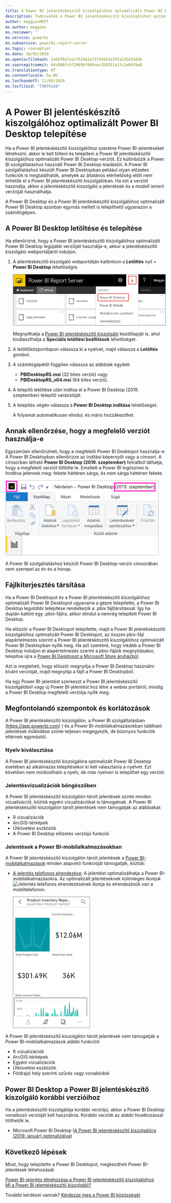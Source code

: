 ```yaml
---
title: A Power BI jelentéskészítő kiszolgálóhoz optimalizált Power BI Desktop telepítése
description: Tudnivalók a Power BI jelentéskészítő kiszolgálóhoz optimalizált Power BI Desktop telepítéséről
author: maggiesMSFT
ms.author: maggies
ms.reviewer: ''
ms.service: powerbi
ms.subservice: powerbi-report-server
ms.topic: conceptual
ms.date: 10/03/2019
ms.openlocfilehash: 2a95f8afce2762b82e73741563a29fa22b433d36
ms.sourcegitcommit: 64c860fcbf2969bf089cec358331a1fc1e0d39a8
ms.translationtype: HT
ms.contentlocale: hu-HU
ms.lasthandoff: 11/09/2019
ms.locfileid: "73874120"
---
```

# <a name="install-power-bi-desktop-optimized-for-power-bi-report-server"></a>A Power BI jelentéskészítő kiszolgálóhoz optimalizált Power BI Desktop telepítése

Ha a Power BI jelentéskészítő kiszolgálóhoz szeretne Power BI-jelentéseket létrehozni, akkor le kell tölteni és telepíteni a Power BI jelentéskészítő kiszolgálóhoz optimalizált Power BI Desktop-verziót. Ez különbözik a Power BI szolgáltatáshoz használt Power BI Desktop-kiadástól. A Power BI szolgáltatáshoz készült Power BI Desktopban például olyan előzetes funkciók is megtalálhatók, amelyek az általános elérhetőség előtt nem érhetők el a Power BI jelentéskészítő kiszolgálóban. Ha ezt a verziót használja, akkor a jelentéskészítő kiszolgáló a jelentések és a modell ismert verzióját használhatja. 

A Power BI Desktop és a Power BI jelentéskészítő kiszolgálóhoz optimalizált Power BI Desktop azonban egymás mellett is telepíthető ugyanazon a számítógépen.

## <a name="download-and-install-power-bi-desktop"></a>A Power BI Desktop letöltése és telepítése

Ha ellenőrizné, hogy a Power BI jelentéskészítő kiszolgálóhoz optimalizált Power BI Desktop legújabb verzióját használja-e, akkor a jelentéskészítő kiszolgáló webportáljáról induljon.

1. A jelentéskészítő kiszolgáló webportálján kattintson a **Letöltés** nyíl > **Power BI Desktop** lehetőségre.

    ![A Power BI Desktop letöltése a webportálról](media/install-powerbi-desktop/report-server-download-web-portal.png)

    Megnyithatja a [Power BI jelentéskészítő kiszolgáló](https://powerbi.microsoft.com/report-server/) kezdőlapját is, ahol kiválaszthatja a **Speciális letöltési beállítások** lehetőséget.

2. A letöltőközpontlapon válassza ki a nyelvet, majd válassza a **Letöltés** gombot.

3. A számítógépétől függően válassza az alábbiak egyikét: 

    - **PBIDesktopRS.msi** (32 bites verzió) vagy
    - **PBIDesktopRS_x64.msi** (64 bites verzió).

1. A telepítő letöltése után indítsa el a Power BI Desktop (2019. szeptember) telepítő varázslóját.

2. A telepítés végén válassza a **Power BI Desktop indítása** lehetőséget.

    A folyamat automatikusan elindul, és máris hozzákezdhet.

## <a name="verify-youre-using-the-correct-version"></a>Annak ellenőrzése, hogy a megfelelő verziót használja-e
Egyszerűen ellenőrizheti, hogy a megfelelő Power BI Desktopot használja-e: A Power BI Desktopban ellenőrizze az indítási képernyőt vagy a címsort. A címsorban látható **Power BI Desktop (2019. szeptember)** feliratból láthatja, hogy a megfelelő verziót töltötte le. Emellett a Power BI logószínei is fordítva jelennek meg: fekete háttéren sárga, és nem sárga háttéren fekete.

![Power BI Desktop 2019. szeptember](media/install-powerbi-desktop/power-bi-report-server-desktop-sept-2019.png)

A Power BI szolgáltatáshoz készült Power BI Desktop-verzió címsorában nem szerepel az év és a hónap.

## <a name="file-extension-association"></a>Fájlkiterjesztés társítása
Ha a Power BI Desktopot és a Power BI jelentéskészítő kiszolgálóhoz optimalizált Power BI Desktopot ugyanarra a gépre telepítette, a Power BI Desktop legutóbbi telepítése rendelkezik a .pbix fájltársítással. Így ha duplán kattint egy .pbix-fájlra, akkor elindul a nemrég telepített Power BI Desktop.

Ha először a Power BI Desktopot telepítette, majd a Power BI jelentéskészítő kiszolgálóhoz optimalizált Power BI Desktopot, az összes pbix-fájl alapértelmezés szerint a Power BI jelentéskészítő kiszolgálóhoz optimalizált Power BI Desktopban nyílik meg. Ha azt szeretné, hogy inkább a Power BI Desktop induljon el alapértelmezés szerint a pbix-fájlok megnyitásakor, telepítse újra a [Power BI Desktopot a Microsoft Store áruházból](https://aka.ms/pbidesktopstore).

Azt is megteheti, hogy először megnyitja a Power BI Desktop használni kívánt verzióját, majd megnyitja a fájlt a Power BI Desktopból.

Ha egy Power BI-jelentést szerkeszt a Power BI jelentéskészítő kiszolgálóból vagy új Power BI-jelentést hoz létre a webes portálról, mindig a Power BI Desktop megfelelő verziója nyílik meg.

## <a name="considerations-and-limitations"></a>Megfontolandó szempontok és korlátozások

A Power BI jelentéskészítő kiszolgálón, a Power BI szolgáltatásban (https://app.powerbi.com) ) és a Power BI-mobilalkalmazásokban található jelentések működése szinte teljesen megegyezik, de bizonyos funkciók eltérnek egymástól.

### <a name="selecting-a-language"></a>Nyelv kiválasztása

A Power BI jelentéskészítő kiszolgálóra optimalizált Power BI Desktop esetében az alkalmazás telepítésekor ki kell választania a nyelvet. Ezt követően nem módosítható a nyelv, de más nyelven is telepíthet egy verziót.

### <a name="report-visuals-in-a-browser"></a>Jelentésvizualizációk böngészőben

A Power BI jelentéskészítő kiszolgálón tárolt jelentések szinte minden vizualizációt, köztük egyéni vizualizációkat is támogatnak. A Power BI jelentéskészítő kiszolgálón tárolt jelentések nem támogatják az alábbiakat:

* R vizualizációk
* ArcGIS-térképek
* Útkövetési eszközök
* A Power BI Desktop előzetes verziójú funkciói

### <a name="reports-in-the-power-bi-mobile-apps"></a>Jelentések a Power BI-mobilalkalmazásokban

A Power BI jelentéskészítő kiszolgálón tárolt jelentések a [Power BI-mobilalkalmazások](../consumer/mobile/mobile-apps-for-mobile-devices.md) minden alapvető funkcióját támogatják, köztük:

* [A jelentés telefonos elrendezése](../desktop-create-phone-report.md): A jelentést optimalizálhatja a Power BI-mobilalkalmazásokra. Az optimalizált jelentéseknek különleges ikonjuk ![Jelentés telefonos elrendezésének ikonja](media/install-powerbi-desktop/power-bi-rs-mobile-optimized-icon.png) és elrendezésük van a mobiltelefonon.
  
    ![Mobiltelefonokra optimalizált jelentés](media/install-powerbi-desktop/power-bi-rs-mobile-optimized-report.png)

A Power BI jelentéskészítő kiszolgálón tárolt jelentések nem támogatják a Power BI-mobilalkalmazások alábbi funkcióit:

* R vizualizációk
* ArcGIS-térképek
* Egyéni vizualizációk
* Útkövetési eszközök
* Földrajzi hely szerinti szűrés vagy vonalkódok

## <a name="power-bi-desktop-for-earlier-versions-of-power-bi-report-server"></a>Power BI Desktop a Power BI jelentéskészítő kiszolgáló korábbi verzióihoz

Ha a jelentéskészítő kiszolgálója korábbi verziójú, akkor a Power BI Desktop vonatkozó verzióját kell használnia. Korábbi verziók az alábbi hivatkozással tölthetők le.

- Microsoft Power BI Desktop ([A Power BI jelentéskészítő kiszolgálóra (2019. január) optimalizálva](https://go.microsoft.com/fwlink/?linkid=2055039))

## <a name="next-steps"></a>Következő lépések

Most, hogy telepítette a Power BI Desktopot, megkezdheti Power BI-jelentések létrehozását.

[Power BI-jelentés létrehozása a Power BI jelentéskészítő kiszolgálóhoz](quickstart-create-powerbi-report.md)  
[Mi a Power BI jelentéskészítő kiszolgáló?](get-started.md)

További kérdései vannak? [Kérdezze meg a Power BI közösségét](https://community.powerbi.com/)
